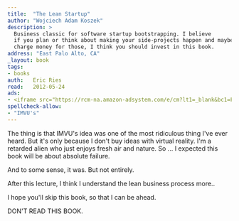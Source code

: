 ```yaml
---
title:	"The Lean Startup"
author: "Wojciech Adam Koszek"
description: >
  Business classic for software startup bootstrapping. I believe
  if you plan or think about making your side-projects happen and maybe
  charge money for those, I think you should invest in this book.
address: "East Palo Alto, CA"
_layout: book
tags:
- books
auth:	Eric Ries
read:	2012-05-24
ads:
- <iframe src="https://rcm-na.amazon-adsystem.com/e/cm?lt1=_blank&bc1=FFFFFF&IS2=1&npa=1&bg1=FFFFFF&fc1=000000&lc1=FF0000&t=wkoszek08-20&o=1&p=8&l=as4&m=amazon&f=ifr&ref=ss_til&asins=0307887898" style="width:120px;height:240px;" scrolling="no" marginwidth="0" marginheight="0" frameborder="0"></iframe>
spellcheck-allow:
- "IMVU's"
---
```


The thing is that IMVU's idea was one of the most ridiculous thing I've ever
heard. But it's only because I don't buy ideas with virtual reality. I'm a
retarded alien who just enjoys fresh air and nature. So ... I expected this
book will be about absolute failure.

And to some sense, it was. But not entirely.

After this lecture, I think I understand the lean business process more..

I hope you'll skip this book, so that I can be ahead.

DON'T READ THIS BOOK.
